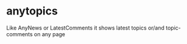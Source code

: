 # anytopics
Like AnyNews or LatestComments it shows latest topics or/and topic-comments on any page
